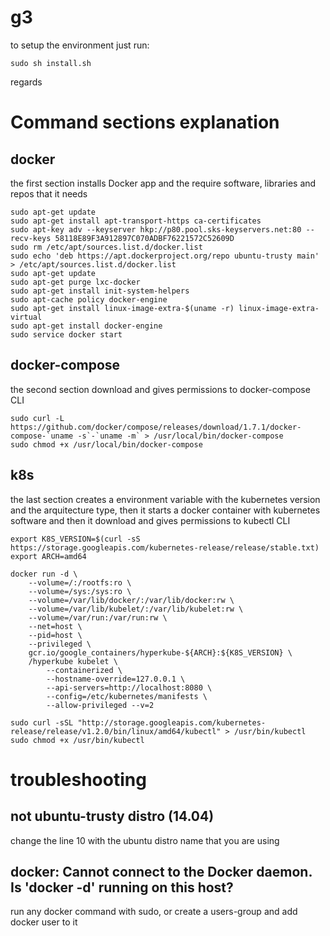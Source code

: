 # g3

to setup the environment just run:
```
sudo sh install.sh
```

regards

# Command sections explanation

## docker

the first section installs Docker app and the require software, libraries and repos that it needs

```
sudo apt-get update
sudo apt-get install apt-transport-https ca-certificates
sudo apt-key adv --keyserver hkp://p80.pool.sks-keyservers.net:80 --recv-keys 58118E89F3A912897C070ADBF76221572C52609D
sudo rm /etc/apt/sources.list.d/docker.list
sudo echo 'deb https://apt.dockerproject.org/repo ubuntu-trusty main' > /etc/apt/sources.list.d/docker.list
sudo apt-get update
sudo apt-get purge lxc-docker
sudo apt-get install init-system-helpers
sudo apt-cache policy docker-engine
sudo apt-get install linux-image-extra-$(uname -r) linux-image-extra-virtual
sudo apt-get install docker-engine
sudo service docker start
```

## docker-compose

the second section download and gives permissions to docker-compose CLI

```
sudo curl -L https://github.com/docker/compose/releases/download/1.7.1/docker-compose-`uname -s`-`uname -m` > /usr/local/bin/docker-compose
sudo chmod +x /usr/local/bin/docker-compose
```

## k8s

the last section creates a environment variable with the kubernetes version and the arquitecture type, then it starts a docker container with kubernetes software and then it download and gives permissions to kubectl CLI

```
export K8S_VERSION=$(curl -sS https://storage.googleapis.com/kubernetes-release/release/stable.txt)
export ARCH=amd64

docker run -d \
    --volume=/:/rootfs:ro \
    --volume=/sys:/sys:ro \
    --volume=/var/lib/docker/:/var/lib/docker:rw \
    --volume=/var/lib/kubelet/:/var/lib/kubelet:rw \
    --volume=/var/run:/var/run:rw \
    --net=host \
    --pid=host \
    --privileged \
    gcr.io/google_containers/hyperkube-${ARCH}:${K8S_VERSION} \
    /hyperkube kubelet \
        --containerized \
        --hostname-override=127.0.0.1 \
        --api-servers=http://localhost:8080 \
        --config=/etc/kubernetes/manifests \
        --allow-privileged --v=2

sudo curl -sSL "http://storage.googleapis.com/kubernetes-release/release/v1.2.0/bin/linux/amd64/kubectl" > /usr/bin/kubectl
sudo chmod +x /usr/bin/kubectl
```

# troubleshooting

## not ubuntu-trusty distro (14.04)

change the line 10 with the ubuntu distro name that you are using

##  docker: Cannot connect to the Docker daemon. Is 'docker -d' running on this host?

run any docker command with sudo, or create a users-group and add docker user to it

